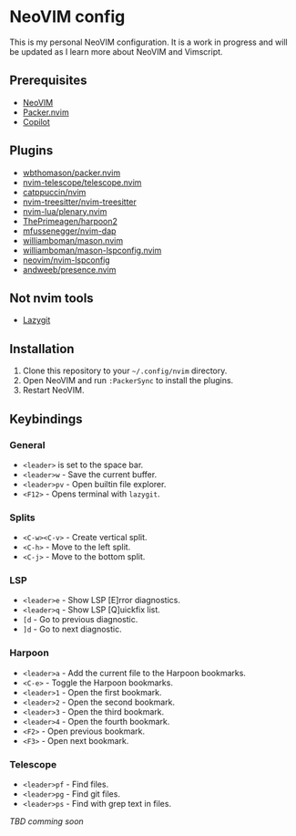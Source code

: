 # NeoVIM config
This is my personal NeoVIM configuration. It is a work in progress and will be updated as I learn more about NeoVIM and Vimscript.

## Prerequisites
- [NeoVIM](https://neovim.io/)
- [Packer.nvim](https://github.com/wbthomason/packer.nvim)
- [Copilot](https://github.com/github/copilot.vim)

## Plugins
- [wbthomason/packer.nvim](https://github.com/wbthomason/packer.nvim)
- [nvim-telescope/telescope.nvim](https://github.com/nvim-telescope/telescope.nvim)
- [catppuccin/nvim](https://github.com/catppuccin/nvim)
- [nvim-treesitter/nvim-treesitter](https://github.com/nvim-treesitter/nvim-treesitter)
- [nvim-lua/plenary.nvim](https://github.com/nvim-lua/plenary.nvim)
- [ThePrimeagen/harpoon2](https://github.com/ThePrimeagen/harpoon/tree/harpoon2)
- [mfussenegger/nvim-dap](https://github.com/mfussenegger/nvim-dap)
- [williamboman/mason.nvim](https://github.com/williamboman/mason.nvim)
- [williamboman/mason-lspconfig.nvim](https://github.com/williamboman/mason-lspconfig.nvim)
- [neovim/nvim-lspconfig](https://github.com/neovim/nvim-lspconfig)
- [andweeb/presence.nvim](https://github.com/andweeb/presence.nvim)

## Not nvim tools
- [Lazygit](https://github.com/jesseduffield/lazygit)

## Installation
1. Clone this repository to your `~/.config/nvim` directory.
2. Open NeoVIM and run `:PackerSync` to install the plugins.
3. Restart NeoVIM.

## Keybindings
### General
- `<leader>` is set to the space bar.
- `<leader>w` - Save the current buffer.
- `<leader>pv` - Open builtin file explorer.
- `<F12>` - Opens terminal with `lazygit`.

### Splits
- `<C-w><C-v>` - Create vertical split.
- `<C-h>` - Move to the left split.
- `<C-j>` - Move to the bottom split.

### LSP
- `<leader>e` - Show LSP [E]rror diagnostics.
- `<leader>q` - Show LSP [Q]uickfix list.
- `[d` - Go to previous diagnostic.
- `]d` - Go to next diagnostic.

### Harpoon
- `<leader>a` - Add the current file to the Harpoon bookmarks.
- `<C-e>` - Toggle the Harpoon bookmarks.
- `<leader>1` - Open the first bookmark.
- `<leader>2` - Open the second bookmark.
- `<leader>3` - Open the third bookmark.
- `<leader>4` - Open the fourth bookmark.
- `<F2>` - Open previous bookmark.
- `<F3>` - Open next bookmark.

### Telescope
- `<leader>pf` - Find files.
- `<leader>pg` - Find git files.
- `<leader>ps` - Find with grep text in files.

*TBD comming soon*
